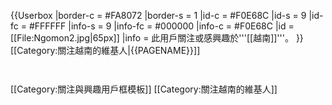 {{Userbox
  |border-c = #FA8072
  |border-s = 1
  |id-c     = #F0E68C
  |id-s     = 9
  |id-fc    = #FFFFFF
  |info-s   = 9
  |info-fc  = #000000
  |info-c   = #F0E68C
  |id       = [[File:Ngomon2.jpg|65px]]
  |info     = 此用戶關注或感興趣於'''[[越南]]'''。
}}
<includeonly>[[Category:關注越南的維基人|{{PAGENAME}}]]</includeonly>
<noinclude>
<p style= "clear:both;padding-top:2em">
[[Category:關注與興趣用戶框模板]]
[[Category:關注越南的維基人]]
</noinclude>